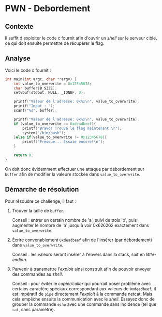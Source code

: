 # PWN - Debordement
## Contexte
Il suffit d'exploiter le code c fournit afin d'ouvrir un *shell* sur le serveur cible, ce qui doit ensuite permettre de récupérer le flag.
## Analyse
Voici le code c fournit :
```c
int main(int argc, char **argv) {
    int value_to_overwrite = 0x12345678;
    char buffer[B_SIZE];
    setvbuf(stdout, NULL, _IONBF, 0);

    printf("Valeur de l'adresse: 0x%x\n", value_to_overwrite);
    printf("Input : ");
    scanf("%s", buffer);

    printf("Valeur de l'adresse: 0x%x\n", value_to_overwrite);
    if (value_to_overwrite == 0xdeadbeef){
        printf("Bravo! Trouve le flag maintenant!\n");
        system("/bin/bash");
    }else if(value_to_overwrite != 0x12345678){
        printf("Presque... Essaie encore!\n");
    }

    return 0;
}
```
On doit donc évidemment effectuer une attaque par débordement sur `buffer` afin de modifier la valeure stockée dans `value_to_overwrite`.

## Démarche de résolution
Pour résoudre ce challenge, il faut :
1. Trouver la taille de `buffer`.
    
   Conseil : entrer un certain nombre de 'a', suivi de trois 'b', puis augmenter le nombre de 'a' jusqu'à voir 0x626262 exactement dans `value_to_overwrite`.
2. Écrire convenablement `0xdeadbeef` afin de l'insérer (par débordement) dans `value_to_overwrite`.
   
   Conseil : les valeurs seront insérer à l'envers dans la stack, soit en *little-endian*.
3. Parvenir à transmettre *l'exploit* ainsi construit afin de pouvoir envoyer des commandes au *shell*.
   
   Conseil : pour éviter le *copier/coller* qui pourrait poser problème avec certains caractère spéciaux correspondant aux valeurs de `0xdeadbeef`, il est impératif de `pipe` directement *l'exploit* à la commande netcat.
   Mais cela empêche ensuite la communication avec le *shell*. 
   Essayez donc de grouper la commande `echo` avec une commande sans incidence (tel que `cat`, sans paramètre).

